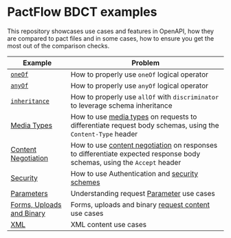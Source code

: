 # PactFlow BDCT examples

This repository showcases use cases and features in OpenAPI, how they are compared to pact files and in some cases, how to ensure you get the most out of the comparison checks.

| Example | Problem | 
|---------|---------|
| [`oneOf`](./examples/oneOf) | How to properly use `oneOf` logical operator |
| [`anyOf`](./examples/anyOf) | How to properly use `anyOf` logical operator |
| [`inheritance`](./examples/inheritance) | How to properly use `allOf` with `discriminator` to leverage schema inheritance |
| [Media Types](./examples/mediaTypes) | How to use [media types](https://developer.mozilla.org/en-US/docs/Web/HTTP/Basics_of_HTTP/MIME_types) on requests to differentiate request body schemas, using the `Content-Type` header |
| [Content Negotiation](./examples/contentNegotiation) | How to use [content negotiation](https://developer.mozilla.org/en-US/docs/Web/HTTP/Content_negotiation) on responses to differentiate expected response body schemas, using the `Accept` header |
| [Security](./examples/security) | How to use Authentication and [security schemes](https://swagger.io/docs/specification/authentication/) |
| [Parameters](./examples/parameters) | Understanding request [Parameter](https://swagger.io/docs/specification/describing-parameters/) use cases |
| [Forms, Uploads and Binary](./examples/forms) | Forms, uploads and binary [request content](https://swagger.io/docs/specification/describing-request-body/) use cases |
| [XML](./examples/xml) | XML content use cases |